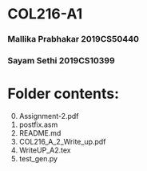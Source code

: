 # COL216-A1
### Mallika Prabhakar 2019CS50440
### Sayam Sethi       2019CS10399

# Folder contents:
0. Assignment-2.pdf
1. postfix.asm
2. README.md
3. COL216_A_2_Write_up.pdf
4. WriteUP_A2.tex
5. test_gen.py